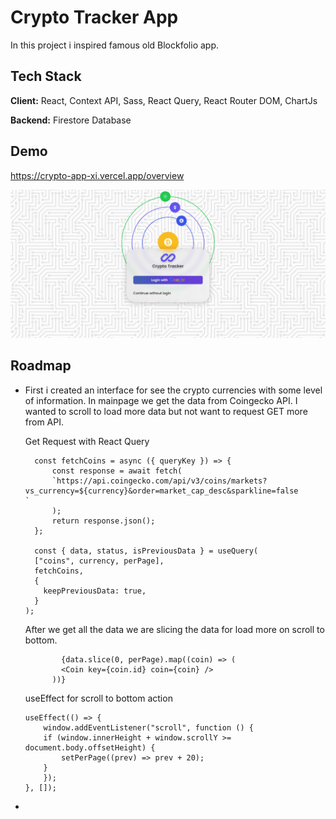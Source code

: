 # Crypto Tracker App

In this project i inspired famous old
Blockfolio app.

## Tech Stack

**Client:** React, Context API, Sass, React Query, React Router DOM, ChartJs

**Backend:** Firestore Database

## Demo

https://crypto-app-xi.vercel.app/overview

![App Screenshot](https://github.com/tahacagrimen/crypto-app/blob/master/src/gifs/1.gif?raw=true)

## Roadmap

- First i created an interface for see the crypto currencies with some level of information. In mainpage we get the data from Coingecko API. I wanted to scroll to load more data but not want to request GET more from API.

  Get Request with React Query

  ```
    const fetchCoins = async ({ queryKey }) => {
        const response = await fetch(
        `https://api.coingecko.com/api/v3/coins/markets?vs_currency=${currency}&order=market_cap_desc&sparkline=false      `
        );
        return response.json();
    };

    const { data, status, isPreviousData } = useQuery(
    ["coins", currency, perPage],
    fetchCoins,
    {
      keepPreviousData: true,
    }
  );

  ```

  After we get all the data we are slicing the data for load more on scroll to bottom.

  ```
          {data.slice(0, perPage).map((coin) => (
          <Coin key={coin.id} coin={coin} />
        ))}
  ```

  useEffect for scroll to bottom action

  ```
  useEffect(() => {
      window.addEventListener("scroll", function () {
      if (window.innerHeight + window.scrollY >= document.body.offsetHeight) {
          setPerPage((prev) => prev + 20);
      }
      });
  }, []);
  ```

-
